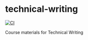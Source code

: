 # technical-writing

[![CI](https://concourse.robojackets.org/api/v1/teams/information-technology/pipelines/technical-writing/jobs/build-gh-pages/badge)](https://concourse.robojackets.org/teams/information-technology/pipelines/technical-writing)

Course materials for Technical Writing
